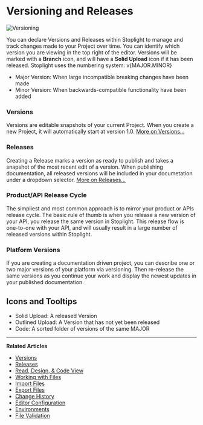 # Versioning and Releases

![Versioning](https://github.com/stoplightio/docs/blob/develop/assets/images/stoplight-versioning.png?raw=true)

You can declare Versions and Releases within Stoplight to manage and track changes made to your Project over time. You can identify which version you are viewing in the top right of the editor. Versions will be marked with a **Branch** icon, and will have a **Solid Upload** icon if it has been released. Stoplight uses the numbering system: v{MAJOR.MINOR}

- Major Version: When large incompatible breaking changes have been made
- Minor Version: When backwards-compatible functionality have been added

### Versions

Versions are editable snapshots of your current Project. When you create a new Project, it will automatically start at version 1.0. [More on Versions...](/platform/versioning/versions)

### Releases

Creating a Release marks a version as ready to publish and takes a snapshot of the most recent edit of a version. When publishing documentation, all released versions will be included in your documetation under a dropdown selector. [More on Releases...](/platform/versioning/releases)

### Product/API Release Cycle

The simpliest and most common approach is to mirror your product or APIs release cycle. The basic rule of thumb is when you release a new version of your API, you release the same version in Stoplight. This release flow is one-to-one with your API, and will usually result in a large number of released versions within Stoplight.

### Platform Versions

If you are creating a documentation driven project, you can describe one or two major versions of your platform via versioning. Then re-release the same versions as you continue your work and display the newest updates in your published documentation.

## Icons and Tooltips

- Solid Upload: A released Version
- Outlined Upload: A Version that has not yet been released
- Code: A sorted folder of versions of the same MAJOR

---

**Related Articles**

- [Versions](/platform/versioning/versions)
- [Releases](/platform/versioning/releases)
- [Read, Design, & Code View](/platform/editor-basics/read-design-code-view)
- [Working with Files](/platform/editor-basics/working-with-files)
- [Import Files](/platform/editor-basics/import-files)
- [Export Files](/platform/editor-basics/export-files)
- [Change History](/platform/editor-basics/change-history)
- [Editor Configuration](/platform/editor-basics/editor-configuration)
- [Environments](/platform/editor-basics/environments)
- [File Validation](/platform/editor-basics/file-validation)
